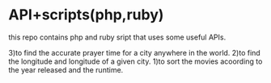 # API+scripts(php,ruby)
this repo contains php and ruby sript that uses some useful APIs.

3)to find the accurate prayer time for a city anywhere in the world.
2)to find the longitude and longitude of a given city.
1)to sort the movies acoording to the year released and the runtime.
